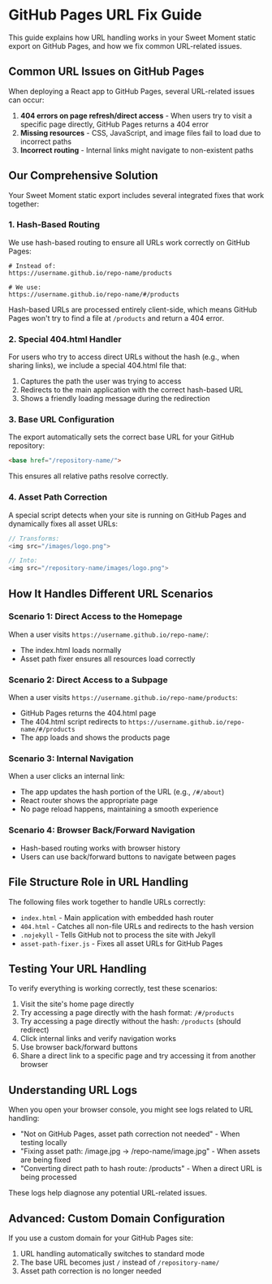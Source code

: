 # GitHub Pages URL Fix Guide

This guide explains how URL handling works in your Sweet Moment static export on GitHub Pages, and how we fix common URL-related issues.

## Common URL Issues on GitHub Pages

When deploying a React app to GitHub Pages, several URL-related issues can occur:

1. **404 errors on page refresh/direct access** - When users try to visit a specific page directly, GitHub Pages returns a 404 error
2. **Missing resources** - CSS, JavaScript, and image files fail to load due to incorrect paths
3. **Incorrect routing** - Internal links might navigate to non-existent paths

## Our Comprehensive Solution

Your Sweet Moment static export includes several integrated fixes that work together:

### 1. Hash-Based Routing

We use hash-based routing to ensure all URLs work correctly on GitHub Pages:

```
# Instead of: 
https://username.github.io/repo-name/products

# We use:
https://username.github.io/repo-name/#/products
```

Hash-based URLs are processed entirely client-side, which means GitHub Pages won't try to find a file at `/products` and return a 404 error.

### 2. Special 404.html Handler

For users who try to access direct URLs without the hash (e.g., when sharing links), we include a special 404.html file that:

1. Captures the path the user was trying to access
2. Redirects to the main application with the correct hash-based URL
3. Shows a friendly loading message during the redirection

### 3. Base URL Configuration

The export automatically sets the correct base URL for your GitHub repository:

```html
<base href="/repository-name/">
```

This ensures all relative paths resolve correctly.

### 4. Asset Path Correction

A special script detects when your site is running on GitHub Pages and dynamically fixes all asset URLs:

```javascript
// Transforms:
<img src="/images/logo.png">

// Into:
<img src="/repository-name/images/logo.png">
```

## How It Handles Different URL Scenarios

### Scenario 1: Direct Access to the Homepage

When a user visits `https://username.github.io/repo-name/`:
- The index.html loads normally
- Asset path fixer ensures all resources load correctly

### Scenario 2: Direct Access to a Subpage

When a user visits `https://username.github.io/repo-name/products`:
- GitHub Pages returns the 404.html page
- The 404.html script redirects to `https://username.github.io/repo-name/#/products`
- The app loads and shows the products page

### Scenario 3: Internal Navigation

When a user clicks an internal link:
- The app updates the hash portion of the URL (e.g., `/#/about`)
- React router shows the appropriate page
- No page reload happens, maintaining a smooth experience

### Scenario 4: Browser Back/Forward Navigation

- Hash-based routing works with browser history
- Users can use back/forward buttons to navigate between pages

## File Structure Role in URL Handling

The following files work together to handle URLs correctly:

- `index.html` - Main application with embedded hash router
- `404.html` - Catches all non-file URLs and redirects to the hash version
- `.nojekyll` - Tells GitHub not to process the site with Jekyll
- `asset-path-fixer.js` - Fixes all asset URLs for GitHub Pages

## Testing Your URL Handling

To verify everything is working correctly, test these scenarios:

1. Visit the site's home page directly
2. Try accessing a page directly with the hash format: `/#/products`
3. Try accessing a page directly without the hash: `/products` (should redirect)
4. Click internal links and verify navigation works
5. Use browser back/forward buttons
6. Share a direct link to a specific page and try accessing it from another browser

## Understanding URL Logs

When you open your browser console, you might see logs related to URL handling:

- "Not on GitHub Pages, asset path correction not needed" - When testing locally
- "Fixing asset path: /image.jpg → /repo-name/image.jpg" - When assets are being fixed
- "Converting direct path to hash route: /products" - When a direct URL is being processed

These logs help diagnose any potential URL-related issues.

## Advanced: Custom Domain Configuration

If you use a custom domain for your GitHub Pages site:

1. URL handling automatically switches to standard mode
2. The base URL becomes just `/` instead of `/repository-name/`
3. Asset path correction is no longer needed